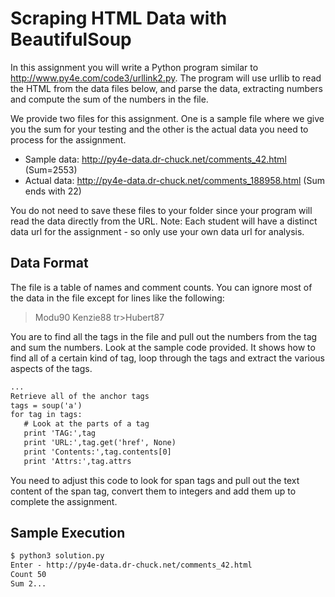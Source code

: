 # Scraping HTML Data with BeautifulSoup

In this assignment you will write a Python program similar to http://www.py4e.com/code3/urllink2.py. The program will use urllib to read the HTML from the data files below, and parse the data, extracting numbers and compute the sum of the numbers in the file.

We provide two files for this assignment. One is a sample file where we give you the sum for your testing and the other is the actual data you need to process for the assignment.

- Sample data: http://py4e-data.dr-chuck.net/comments_42.html (Sum=2553)<br/>
- Actual data: http://py4e-data.dr-chuck.net/comments_188958.html (Sum ends with 22) <br/>

You do not need to save these files to your folder since your program will read the data directly from the URL. Note: Each student will have a distinct data url for the assignment - so only use your own data url for analysis.<br/>
## Data Format
The file is a table of names and comment counts. You can ignore most of the data in the file except for lines like the following:<br/>

><tr><td>Modu</td><td><span class="comments">90</span></td></tr>
><tr><td>Kenzie</td><td><span class="comments">88</span></td></tr>
>tr><td>Hubert</td><td><span class="comments">87</span></td></tr>

You are to find all the <span> tags in the file and pull out the numbers from the tag and sum the numbers.
Look at the sample code provided. It shows how to find all of a certain kind of tag, loop through the tags and extract the various aspects of the tags.
```html
...
Retrieve all of the anchor tags
tags = soup('a')
for tag in tags:
   # Look at the parts of a tag
   print 'TAG:',tag
   print 'URL:',tag.get('href', None)
   print 'Contents:',tag.contents[0]
   print 'Attrs:',tag.attrs  
```
You need to adjust this code to look for span tags and pull out the text content of the span tag, convert them to integers and add them up to complete the assignment.  
## Sample Execution
```html
$ python3 solution.py
Enter - http://py4e-data.dr-chuck.net/comments_42.html  
Count 50  
Sum 2...  
```
